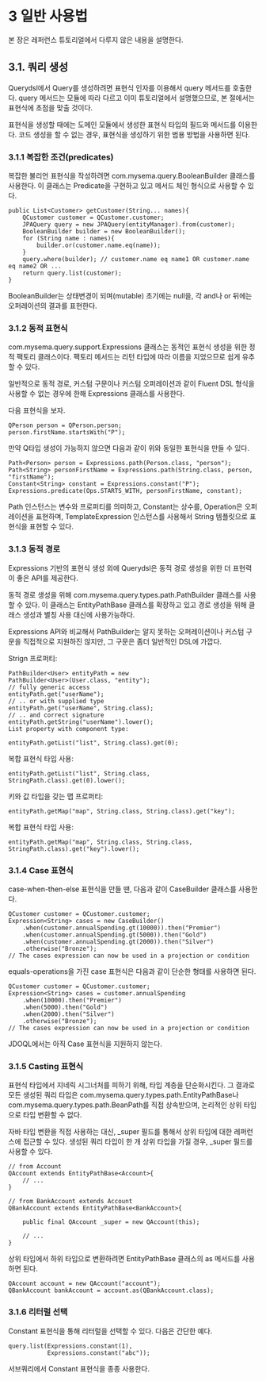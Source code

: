 # 3 일반 사용법

본 장은 레퍼런스 튜토리얼에서 다루지 않은 내용을 설명한다.

## 3.1. 쿼리 생성
Querydsl에서 Query를 생성하려면 표현식 인자를 이용해서 query 메서드를 호출한다. query 메서드는 모듈에 따라 다르고 이미 튜토리얼에서 설명했으므로, 본 절에서는 표현식에 초점을 맞출 것이다.

표현식을 생성할 때에는 도메인 모듈에서 생성한 표현식 타입의 필드와 메서드를 이용한다. 코드 생성을 할 수 없는 경우, 표현식을 생성하기 위한 범용 방법을 사용하면 된다.

### 3.1.1 복잡한 조건(predicates)

복잡한 불리언 표현식을 작성하려면 com.mysema.query.BooleanBuilder 클래스를 사용한다. 이 클래스는 Predicate을 구현하고 있고 메서드 체인 형식으로 사용할 수 있다.
```
public List<Customer> getCustomer(String... names){
    QCustomer customer = QCustomer.customer;
    JPAQuery query = new JPAQuery(entityManager).from(customer);
    BooleanBuilder builder = new BooleanBuilder();
    for (String name : names){
        builder.or(customer.name.eq(name));
    }
    query.where(builder); // customer.name eq name1 OR customer.name eq name2 OR ...
    return query.list(customer);
}
```
BooleanBuilder는 상태변경이 되며(mutable) 초기에는 null을, 각 and나 or 뒤에는 오퍼레이션의 결과를 표현한다.

### 3.1.2 동적 표현식
com.mysema.query.support.Expressions 클래스는 동적인 표현식 생성을 위한 정적 팩토리 클래스이다. 팩토리 메서드는 리턴 타입에 따라 이름을 지었으므로 쉽게 유추할 수 있다.

일반적으로 동적 경로, 커스텀 구문이나 커스텀 오퍼레이션과 같이 Fluent DSL 형식을 사용할 수 없는 경우에 한해 Expressions 클래스를 사용한다.

다음 표현식을 보자.
```
QPerson person = QPerson.person;
person.firstName.startsWith("P");
```
만약 Q타입 생성이 가능하지 않으면 다음과 같이 위와 동일한 표현식을 만들 수 있다.
```
Path<Person> person = Expressions.path(Person.class, "person");
Path<String> personFirstName = Expressions.path(String.class, person, "firstName");
Constant<String> constant = Expressions.constant("P");
Expressions.predicate(Ops.STARTS_WITH, personFirstName, constant);
```
Path 인스턴스는 변수와 프로퍼티를 의미하고, Constant는 상수를, Operation은 오퍼레이션을 표현하며, TemplateExpression 인스턴스를 사용해서 String 템플릿으로 표현식을 표현할 수 있다.

### 3.1.3 동적 경로
Expressions 기반의 표현식 생성 외에 Querydsl은 동적 경로 생성을 위한 더 표현력이 좋은 API를 제공한다.

동적 경로 생성을 위해 com.mysema.query.types.path.PathBuilder 클래스를 사용할 수 있다. 이 클래스는 EntityPathBase 클래스를 확장하고 있고 경로 생성을 위해 클래스 생성과 별칭 사용 대신에 사용가능하다.

Expressions API와 비교해서 PathBuilder는 알지 못하는 오퍼레이션이나 커스텀 구문을 직접적으로 지원하진 않지만, 그 구문은 좀더 일반적인 DSL에 가깝다.

Strign 프로퍼티:
```
PathBuilder<User> entityPath = new
PathBuilder<User>(User.class, "entity");
// fully generic access
entityPath.get("userName");
// .. or with supplied type
entityPath.get("userName", String.class);
// .. and correct signature
entityPath.getString("userName").lower();
List property with component type:

entityPath.getList("list", String.class).get(0);
```

복합 표현식 타입 사용:
```
entityPath.getList("list", String.class, StringPath.class).get(0).lower();
```

키와 값 타입을 갖는 맵 프로퍼티:
```
entityPath.getMap("map", String.class, String.class).get("key");
```

복합 표현식 타입 사용:
```
entityPath.getMap("map", String.class, String.class, StringPath.class).get("key").lower();
```

### 3.1.4 Case 표현식
case-when-then-else 표현식을 만들 땐, 다음과 같이 CaseBuilder 클래스를 사용한다.

```
QCustomer customer = QCustomer.customer;
Expression<String> cases = new CaseBuilder()
    .when(customer.annualSpending.gt(10000)).then("Premier")
    .when(customer.annualSpending.gt(5000)).then("Gold")
    .when(customer.annualSpending.gt(2000)).then("Silver")
    .otherwise("Bronze");
// The cases expression can now be used in a projection or condition
```
equals-operations을 가진 case 표현식은 다음과 같이 단순한 형태를 사용하면 된다.
```
QCustomer customer = QCustomer.customer;
Expression<String> cases = customer.annualSpending
    .when(10000).then("Premier")
    .when(5000).then("Gold")
    .when(2000).then("Silver")
    .otherwise("Bronze");
// The cases expression can now be used in a projection or condition
```
JDOQL에서는 아직 Case 표현식을 지원하지 않는다.

### 3.1.5 Casting 표현식
표현식 타입에서 지네릭 시그너처를 피하기 위해, 타입 계층을 단순화시킨다. 그 결과로 모든 생성된 쿼리 타입은 com.mysema.query.types.path.EntityPathBase나 com.mysema.query.types.path.BeanPath를 직접 상속받으며, 논리적인 상위 타입으로 타입 변환할 수 없다.

자바 타입 변환을 직접 사용하는 대신, _super 필드를 통해서 상위 타입에 대한 레퍼런스에 접근할 수 있다. 생성된 쿼리 타입이 한 개 상위 타입을 가질 경우, _super 필드를 사용할 수 있다.

```
// from Account
QAccount extends EntityPathBase<Account>{
    // ...
}

// from BankAccount extends Account
QBankAccount extends EntityPathBase<BankAccount>{

    public final QAccount _super = new QAccount(this);

    // ...
}
```

상위 타입에서 하위 타입으로 변환하려면 EntityPathBase 클래스의 as 메서드를 사용하면 된다.
```
QAccount account = new QAccount("account");
QBankAccount bankAccount = account.as(QBankAccount.class);
```

### 3.1.6 리터럴 선택
Constant 표현식을 통해 리터럴을 선택할 수 있다. 다음은 간단한 예다.
```
query.list(Expressions.constant(1),
           Expressions.constant("abc"));
```
서브쿼리에서 Constant 표현식을 종종 사용한다.